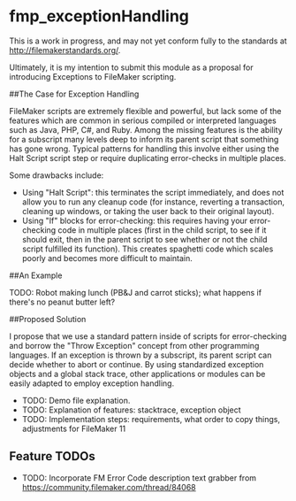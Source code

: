 # fmp_exceptionHandling

This is a work in progress, and may not yet conform fully to the standards at http://filemakerstandards.org/.

Ultimately, it is my intention to submit this module as a proposal for introducing Exceptions to FileMaker scripting.

##The Case for Exception Handling

FileMaker scripts are extremely flexible and powerful, but lack some of the features which are common in serious compiled or interpreted languages such as Java, PHP, C#, and Ruby. Among the missing features is the ability for a subscript many levels deep to inform its parent script that something has gone wrong. Typical patterns for handling this involve either using the Halt Script script step or require duplicating error-checks in multiple places.

Some drawbacks include:

 * Using "Halt Script": this terminates the script immediately, and does not allow you to run any cleanup code (for instance, reverting a transaction, cleaning up windows, or taking the user back to their original layout).
 * Using "If" blocks for error-checking: this requires having your error-checking code in multiple places (first in the child script, to see if it should exit, then in the parent script to see whether or not the child script fulfilled its function). This creates spaghetti code which scales poorly and becomes more difficult to maintain.
 
 ##An Example
 
 TODO: Robot making lunch (PB&J and carrot sticks); what happens if there's no peanut butter left?
 
 ##Proposed Solution
 
 I propose that we use a standard pattern inside of scripts for error-checking and borrow the "Throw Exception" concept from other programming languages. If an exception is thrown by a subscript, its parent script can decide whether to abort or continue. By using standardized exception objects and a global stack trace, other applications or modules can be easily adapted to employ exception handling.
 
 * TODO: Demo file explanation.
 * TODO: Explanation of features: stacktrace, exception object
 * TODO: Implementation steps: requirements, what order to copy things, adjustments for FileMaker 11

## Feature TODOs

 * TODO: Incorporate FM Error Code description text grabber from https://community.filemaker.com/thread/84068
